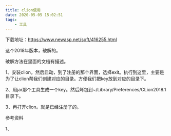 ```yaml
---
title: clion使用
date: 2020-05-05 15:02:51
tags:
	- 工具
---
```


下载地址：<https://www.newasp.net/soft/416255.html>

这个2018年版本，破解的。

破解方法在里面的文档有描述。

1、安装clion。然后启动，到了注册的那个界面，选择exit。执行到这里，主要是为了让clion帮我们创建对应的目录。方便我们把key放到对应的目录下。

2、用jar那个工具生成一个key。然后烤包到~/Library/Preferences/CLion2018.1目录下。

3、再打开clion。就是已经注册了的。



参考资料

1、

